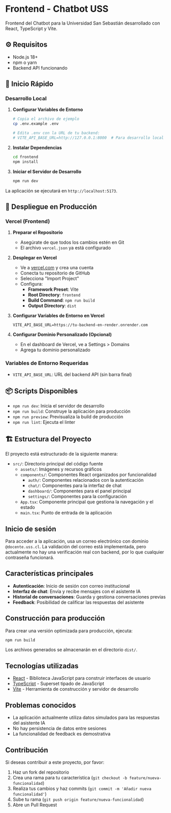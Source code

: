 # Frontend - Chatbot USS

Frontend del Chatbot para la Universidad San Sebastián desarrollado con React, TypeScript y Vite.

## ⚙️ Requisitos

- Node.js 18+
- npm o yarn
- Backend API funcionando

## 🚀 Inicio Rápido

### Desarrollo Local

1. **Configurar Variables de Entorno**
   ```bash
   # Copia el archivo de ejemplo
   cp .env.example .env
   
   # Edita .env con la URL de tu backend:
   # VITE_API_BASE_URL=http://127.0.0.1:8000  # Para desarrollo local
   ```

2. **Instalar Dependencias**
   ```bash
   cd frontend
   npm install
   ```

3. **Iniciar el Servidor de Desarrollo**
   ```bash
   npm run dev
   ```

La aplicación se ejecutará en `http://localhost:5173`.

## 🚀 Despliegue en Producción

### Vercel (Frontend)

1. **Preparar el Repositorio**
   - Asegúrate de que todos los cambios estén en Git
   - El archivo `vercel.json` ya está configurado

2. **Desplegar en Vercel**
   - Ve a [vercel.com](https://vercel.com) y crea una cuenta
   - Conecta tu repositorio de GitHub
   - Selecciona "Import Project"
   - Configura:
     - **Framework Preset**: Vite
     - **Root Directory**: `frontend`
     - **Build Command**: `npm run build`
     - **Output Directory**: `dist`

3. **Configurar Variables de Entorno en Vercel**
   ```
   VITE_API_BASE_URL=https://tu-backend-en-render.onrender.com
   ```

4. **Configurar Dominio Personalizado (Opcional)**
   - En el dashboard de Vercel, ve a Settings > Domains
   - Agrega tu dominio personalizado

### Variables de Entorno Requeridas

- `VITE_API_BASE_URL`: URL del backend API (sin barra final)

## 📦 Scripts Disponibles

- `npm run dev`: Inicia el servidor de desarrollo
- `npm run build`: Construye la aplicación para producción
- `npm run preview`: Previsualiza la build de producción
- `npm run lint`: Ejecuta el linter

## 🏗️ Estructura del Proyecto
El proyecto está estructurado de la siguiente manera:

- `src/`: Directorio principal del código fuente
  - `assets/`: Imágenes y recursos gráficos
  - `components/`: Componentes React organizados por funcionalidad
    - `auth/`: Componentes relacionados con la autenticación
    - `chat/`: Componentes para la interfaz de chat
    - `dashboard/`: Componentes para el panel principal
    - `settings/`: Componentes para la configuración
  - `App.tsx`: Componente principal que gestiona la navegación y el estado
  - `main.tsx`: Punto de entrada de la aplicación

## Inicio de sesión

Para acceder a la aplicación, usa un correo electrónico con dominio `@docente.uss.cl`. La validación del correo está implementada, pero actualmente no hay una verificación real con backend, por lo que cualquier contraseña funcionará.

## Características principales

- **Autenticación**: Inicio de sesión con correo institucional
- **Interfaz de chat**: Envía y recibe mensajes con el asistente IA
- **Historial de conversaciones**: Guarda y gestiona conversaciones previas
- **Feedback**: Posibilidad de calificar las respuestas del asistente

## Construcción para producción

Para crear una versión optimizada para producción, ejecuta:

```bash
npm run build
```

Los archivos generados se almacenarán en el directorio `dist/`.

## Tecnologías utilizadas

- [React](https://reactjs.org/) - Biblioteca JavaScript para construir interfaces de usuario
- [TypeScript](https://www.typescriptlang.org/) - Superset tipado de JavaScript
- [Vite](https://vitejs.dev/) - Herramienta de construcción y servidor de desarrollo

## Problemas conocidos

- La aplicación actualmente utiliza datos simulados para las respuestas del asistente IA
- No hay persistencia de datos entre sesiones
- La funcionalidad de feedback es demostrativa

## Contribución

Si deseas contribuir a este proyecto, por favor:

1. Haz un fork del repositorio
2. Crea una rama para tu característica (`git checkout -b feature/nueva-funcionalidad`)
3. Realiza tus cambios y haz commits (`git commit -m 'Añadir nueva funcionalidad'`)
4. Sube tu rama (`git push origin feature/nueva-funcionalidad`)
5. Abre un Pull Request

